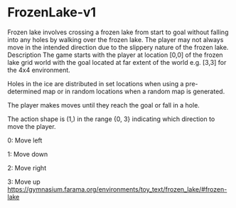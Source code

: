 # FrozenLake-v1
Frozen lake involves crossing a frozen lake from start to goal without falling into any holes by walking over the frozen lake. The player may not always move in the intended direction due to the slippery nature of the frozen lake.
Description
The game starts with the player at location [0,0] of the frozen lake grid world with the goal located at far extent of the world e.g. [3,3] for the 4x4 environment.

Holes in the ice are distributed in set locations when using a pre-determined map or in random locations when a random map is generated.

The player makes moves until they reach the goal or fall in a hole.

The action shape is (1,) in the range {0, 3} indicating which direction to move the player.

0: Move left

1: Move down

2: Move right

3: Move up
https://gymnasium.farama.org/environments/toy_text/frozen_lake/#frozen-lake
